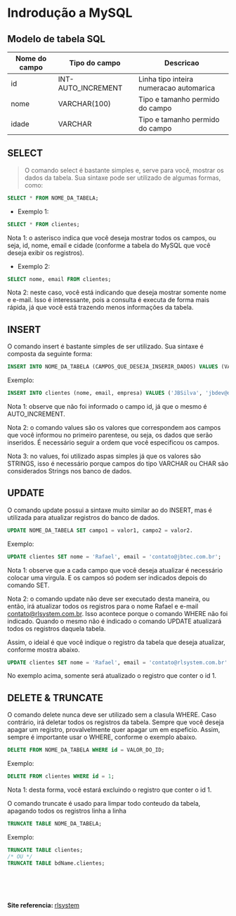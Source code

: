 # Indrodução a MySQL

## Modelo de tabela SQL
| Nome do campo | Tipo do campo       | Descricao                               |
|---------------|---------------------|-----------------------------------------|
| id            | INT- AUTO_INCREMENT | Linha tipo inteira numeracao automarica |
| nome          | VARCHAR(100)        | Tipo e tamanho permido do campo         |
| idade         | VARCHAR             | Tipo e tamanho permido do campo         |


## SELECT
>O comando select é bastante simples e, serve para você, mostrar os dados da tabela. Sua sintaxe pode ser utilizado de algumas formas, como:
```sql
SELECT * FROM NOME_DA_TABELA;
```
- Exemplo 1:
```sql
SELECT * FROM clientes;
```
Nota 1: o asterisco indica que você deseja mostrar todos os campos, ou seja, id, nome, email e cidade (conforme a tabela do MySQL que você deseja exibir os registros).

- Exemplo 2:
```sql
SELECT nome, email FROM clientes;
```
Nota 2: neste caso, você está indicando que deseja mostrar somente nome e e-mail. Isso é interessante, pois a consulta é executa de forma mais rápida, já que você está trazendo menos informações da tabela.

## INSERT

O comando insert é bastante simples de ser utilizado. Sua sintaxe é composta da seguinte forma:
```sql
INSERT INTO NOME_DA_TABELA (CAMPOS_QUE_DESEJA_INSERIR_DADOS) VALUES (VALORES_DOS_CAMPOS).
```
Exemplo:
```sql
INSERT INTO clientes (nome, email, empresa) VALUES ('JBSilva', 'jbdev@dominio.com', 'JB Tec');
```
Nota 1: observe que não foi informado o campo id, já que o mesmo é AUTO_INCREMENT.

Nota 2: o comando values são os valores que correspondem aos campos que você informou no primeiro parentese, ou seja, os dados que serão inseridos. É necessário seguir a ordem que você especificou os campos.

Nota 3: no values, foi utilizado aspas simples já que os valores são STRINGS, isso é necessário porque campos do tipo VARCHAR ou CHAR são considerados Strings nos banco de dados.

## UPDATE

O comando update possui a sintaxe muito similar ao do INSERT, mas é utilizada para atualizar registros do banco de dados.
```sql
UPDATE NOME_DA_TABELA SET campo1 = valor1, campo2 = valor2.
```
Exemplo:
```sql
UPDATE clientes SET nome = 'Rafael', email = 'contato@jbtec.com.br';
```
Nota 1: observe que a cada campo que você deseja atualizar é necessário colocar uma virgula. E os campos só podem ser indicados depois do comando SET.

Nota 2: o comando update não deve ser executado desta maneira, ou então, irá atualizar todos os registros para o nome Rafael e e-mail contato@rlsystem.com.br. Isso acontece porque o comando WHERE não foi indicado. Quando o mesmo não é indicado o comando UPDATE atualizará todos os registros daquela tabela.

Assim, o ideial é que você indique o registro da tabela que deseja atualizar, conforme mostra abaixo.
```sql
UPDATE clientes SET nome = 'Rafael', email = 'contato@rlsystem.com.br' WHERE id = 1;
```
No exemplo acima, somente será atualizado o registro que conter o id 1.

## DELETE & TRUNCATE

O comando delete nunca deve ser utilizado sem a clasula WHERE. Caso contrário, irá deletar todos os registros da tabela. Sempre que você deseja apagar um registro, provalvelmente quer apagar um em espeficio. Assim, sempre é importante usar o WHERE, conforme o exemplo abaixo.
```sql
DELETE FROM NOME_DA_TABELA WHERE id = VALOR_DO_ID;
```
Exemplo:
```sql
DELETE FROM clientes WHERE id = 1;
```
Nota 1: desta forma, você estará excluindo o registro que conter o id 1.

O comando truncate é usado para limpar todo conteudo da tabela, apagando todos os registros linha a linha
```sql
TRUNCATE TABLE NOME_DA_TABELA;
```
Exemplo:
```sql
TRUNCATE TABLE clientes;
/* OU */
TRUNCATE TABLE bdName.clientes;
```

<br>
<br>
<br>

<b>

Site referencia: </b>[rlsystem](https://www.rlsystem.com.br/outros/noticia/select-insert-delete-update-mysql/)